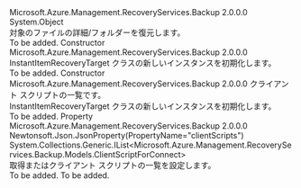 <Type Name="InstantItemRecoveryTarget" FullName="Microsoft.Azure.Management.RecoveryServices.Backup.Models.InstantItemRecoveryTarget">
  <TypeSignature Language="C#" Value="public class InstantItemRecoveryTarget" />
  <TypeSignature Language="ILAsm" Value=".class public auto ansi beforefieldinit InstantItemRecoveryTarget extends System.Object" />
  <TypeSignature Language="DocId" Value="T:Microsoft.Azure.Management.RecoveryServices.Backup.Models.InstantItemRecoveryTarget" />
  <TypeSignature Language="VB.NET" Value="Public Class InstantItemRecoveryTarget" />
  <TypeSignature Language="F#" Value="type InstantItemRecoveryTarget = class" />
  <AssemblyInfo>
    <AssemblyName>Microsoft.Azure.Management.RecoveryServices.Backup</AssemblyName>
    <AssemblyVersion>2.0.0.0</AssemblyVersion>
  </AssemblyInfo>
  <Base>
    <BaseTypeName>System.Object</BaseTypeName>
  </Base>
  <Interfaces />
  <Docs>
    <summary>
            対象のファイルの詳細/フォルダーを復元します。
            </summary>
    <remarks>To be added.</remarks>
  </Docs>
  <Members>
    <Member MemberName=".ctor">
      <MemberSignature Language="C#" Value="public InstantItemRecoveryTarget ();" />
      <MemberSignature Language="ILAsm" Value=".method public hidebysig specialname rtspecialname instance void .ctor() cil managed" />
      <MemberSignature Language="DocId" Value="M:Microsoft.Azure.Management.RecoveryServices.Backup.Models.InstantItemRecoveryTarget.#ctor" />
      <MemberSignature Language="VB.NET" Value="Public Sub New ()" />
      <MemberType>Constructor</MemberType>
      <AssemblyInfo>
        <AssemblyName>Microsoft.Azure.Management.RecoveryServices.Backup</AssemblyName>
        <AssemblyVersion>2.0.0.0</AssemblyVersion>
      </AssemblyInfo>
      <Parameters />
      <Docs>
        <summary>
            InstantItemRecoveryTarget クラスの新しいインスタンスを初期化します。
            </summary>
        <remarks>To be added.</remarks>
      </Docs>
    </Member>
    <Member MemberName=".ctor">
      <MemberSignature Language="C#" Value="public InstantItemRecoveryTarget (System.Collections.Generic.IList&lt;Microsoft.Azure.Management.RecoveryServices.Backup.Models.ClientScriptForConnect&gt; clientScripts = null);" />
      <MemberSignature Language="ILAsm" Value=".method public hidebysig specialname rtspecialname instance void .ctor(class System.Collections.Generic.IList`1&lt;class Microsoft.Azure.Management.RecoveryServices.Backup.Models.ClientScriptForConnect&gt; clientScripts) cil managed" />
      <MemberSignature Language="DocId" Value="M:Microsoft.Azure.Management.RecoveryServices.Backup.Models.InstantItemRecoveryTarget.#ctor(System.Collections.Generic.IList{Microsoft.Azure.Management.RecoveryServices.Backup.Models.ClientScriptForConnect})" />
      <MemberSignature Language="VB.NET" Value="Public Sub New (Optional clientScripts As IList(Of ClientScriptForConnect) = null)" />
      <MemberSignature Language="F#" Value="new Microsoft.Azure.Management.RecoveryServices.Backup.Models.InstantItemRecoveryTarget : System.Collections.Generic.IList&lt;Microsoft.Azure.Management.RecoveryServices.Backup.Models.ClientScriptForConnect&gt; -&gt; Microsoft.Azure.Management.RecoveryServices.Backup.Models.InstantItemRecoveryTarget" Usage="new Microsoft.Azure.Management.RecoveryServices.Backup.Models.InstantItemRecoveryTarget clientScripts" />
      <MemberType>Constructor</MemberType>
      <AssemblyInfo>
        <AssemblyName>Microsoft.Azure.Management.RecoveryServices.Backup</AssemblyName>
        <AssemblyVersion>2.0.0.0</AssemblyVersion>
      </AssemblyInfo>
      <Parameters>
        <Parameter Name="clientScripts" Type="System.Collections.Generic.IList&lt;Microsoft.Azure.Management.RecoveryServices.Backup.Models.ClientScriptForConnect&gt;" />
      </Parameters>
      <Docs>
        <param name="clientScripts">クライアント スクリプトの一覧です。</param>
        <summary>
            InstantItemRecoveryTarget クラスの新しいインスタンスを初期化します。
            </summary>
        <remarks>To be added.</remarks>
      </Docs>
    </Member>
    <Member MemberName="ClientScripts">
      <MemberSignature Language="C#" Value="public System.Collections.Generic.IList&lt;Microsoft.Azure.Management.RecoveryServices.Backup.Models.ClientScriptForConnect&gt; ClientScripts { get; set; }" />
      <MemberSignature Language="ILAsm" Value=".property instance class System.Collections.Generic.IList`1&lt;class Microsoft.Azure.Management.RecoveryServices.Backup.Models.ClientScriptForConnect&gt; ClientScripts" />
      <MemberSignature Language="DocId" Value="P:Microsoft.Azure.Management.RecoveryServices.Backup.Models.InstantItemRecoveryTarget.ClientScripts" />
      <MemberSignature Language="VB.NET" Value="Public Property ClientScripts As IList(Of ClientScriptForConnect)" />
      <MemberSignature Language="F#" Value="member this.ClientScripts : System.Collections.Generic.IList&lt;Microsoft.Azure.Management.RecoveryServices.Backup.Models.ClientScriptForConnect&gt; with get, set" Usage="Microsoft.Azure.Management.RecoveryServices.Backup.Models.InstantItemRecoveryTarget.ClientScripts" />
      <MemberType>Property</MemberType>
      <AssemblyInfo>
        <AssemblyName>Microsoft.Azure.Management.RecoveryServices.Backup</AssemblyName>
        <AssemblyVersion>2.0.0.0</AssemblyVersion>
      </AssemblyInfo>
      <Attributes>
        <Attribute>
          <AttributeName>Newtonsoft.Json.JsonProperty(PropertyName="clientScripts")</AttributeName>
        </Attribute>
      </Attributes>
      <ReturnValue>
        <ReturnType>System.Collections.Generic.IList&lt;Microsoft.Azure.Management.RecoveryServices.Backup.Models.ClientScriptForConnect&gt;</ReturnType>
      </ReturnValue>
      <Docs>
        <summary>
            取得またはクライアント スクリプトの一覧を設定します。
            </summary>
        <value>To be added.</value>
        <remarks>To be added.</remarks>
      </Docs>
    </Member>
  </Members>
</Type>